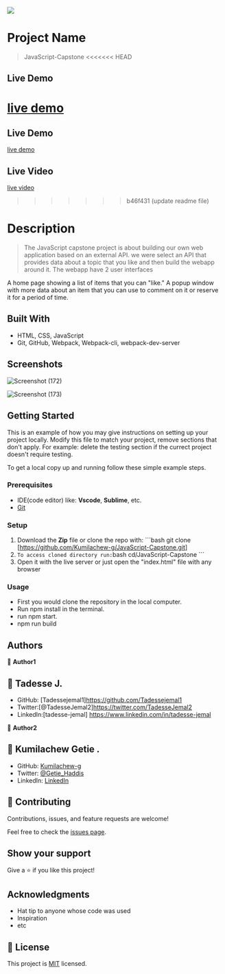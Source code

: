 ![](https://img.shields.io/badge/Microverse-blueviolet)
# Project Name

>JavaScript-Capstone
<<<<<<< HEAD
## Live Demo
[live demo](https://https://kumilachew-g.github.io/JavaScript-Capstone/dist/)
=======

## Live Demo
[live demo](https://kumilachew-g.github.io/JavaScript-Capstone/dist/)

## Live Video
[live video](https://drive.google.com/file/d/1EK36uNkOX3a9AZgtJUTRioslMR6vOUfP/view?usp=sharing)

>>>>>>> b46f431 (update readme file)
# Description

> The JavaScript capstone project is about building our own web application based on an external API. we were select an API that provides data about a topic that you like and then build the webapp around it. The webapp have 2 user interfaces 

A home page showing a list of items that you can "like."
A popup window with more data about an item that you can use to comment on it or reserve it for a period of time.

## Built With
- HTML, CSS, JavaScript
- Git, GitHub, Webpack, Webpack-cli, webpack-dev-server

## Screenshots

![Screenshot (172)](https://user-images.githubusercontent.com/85793292/187984008-14e0b63a-3f08-479d-b451-28eb78b8526d.png)

![Screenshot (173)](https://user-images.githubusercontent.com/85793292/187984043-9d1eb515-8af1-4e17-88fa-7b6c3ff52178.png)


## Getting Started

This is an example of how you may give instructions on setting up your project locally. Modify this file to match your project, remove sections that don't apply. For example: delete the testing section if the currect project doesn't require testing.

To get a local copy up and running follow these simple example steps.

### Prerequisites
 - IDE(code editor) like: **Vscode**, **Sublime**, etc.  
 - [Git](https://www.linode.com/docs/guides/how-to-install-git-on-linux-mac-and-windows/)

### Setup
  1. Download the **Zip** file or clone the repo with: ```bash git clone [https://github.com/Kumilachew-g/JavaScript-Capstone.git] 
  2.  ``` To access cloned directory run: ```bash cd/JavaScript-Capstone ``` 
  3. Open it with the live server or just  open the "index.html" file with any browser

### Usage
  - First you would clone the repository in the local computer.
  - Run npm install in the terminal.
  - run npm start.
  - npm run build

## Authors

👤 **Author1**

## 👤 Tadesse J.

  - GitHub: [Tadessejemal1]https://github.com/Tadessejemal1 
  - Twitter:[@TadesseJemal2]https://twitter.com/TadesseJemal2
  - LinkedIn:[tadesse-jemal] https://www.linkedin.com/in/tadesse-jemal

👤 **Author2**

## 👤 Kumilachew Getie .

- GitHub: [Kumilachew-g](https://github.com/Kumilachew-g)
- Twitter: [@Getie_Haddis](https://twitter.com/Getie_Haddis)
- LinkedIn: [LinkedIn](https://www.linkedin.com/in/kumilachew-getie-0356bb157/
)

## 🤝 Contributing

Contributions, issues, and feature requests are welcome!

Feel free to check the [issues page](../../issues/).

## Show your support

Give a ⭐️ if you like this project!

## Acknowledgments

- Hat tip to anyone whose code was used
- Inspiration
- etc

## 📝 License

This project is [MIT](./MIT.md) licensed.

